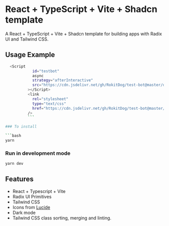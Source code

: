 # React + TypeScript + Vite + Shadcn template

A React + TypeScript + Vite + Shadcn template for building apps with Radix UI and Tailwind CSS.

## Usage Example

````bash
  <Script
            id="testbot"
            async
            strategy="afterInteractive"
            src="https://cdn.jsdelivr.net/gh/RokitDog/test-bot@master/dist/assets/app-25705420.js"
          ></Script>
          <link
            rel="stylesheet"
            type="text/css"
            href="https://cdn.jsdelivr.net/gh/RokitDog/test-bot@master/dist/assets/main-ce0ea57d.css"
          />
          ```

### To install

```bash
yarn
````

### Run in development mode

```bash
yarn dev
```

## Features

- React + Typescript + Vite
- Radix UI Primitives
- Tailwind CSS
- Icons from [Lucide](https://lucide.dev)
- Dark mode
- Tailwind CSS class sorting, merging and linting.
